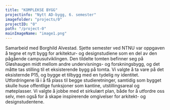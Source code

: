 ```yaml
---
title: "KOMPLEKSE BYGG"
projectinfo: "Nytt AD-bygg, 6. semester"
imagefolder: "projects/0"
projectID: "0"
path: "/project-0"
mainImageName: "image1.png"
---
```


Samarbeid med Borghild Alvestad. Sjette semester ved NTNU var oppgaven å tegne et nytt bygg for arkitektur- og designstudiene som en del av den pågående campusutviklingen. Den tildelte tomten befinner seg på Gløshaugen midt mellom andre undervisnings- og forskningsbygg, og det måtte tas stilling til et eksisterende bygg på tomta. Vi valgte å ta vare på det eksisternde P15, og bygge et tilbygg med en tydelig ny identitet. Utfordringene lå i å få plass til begge studieretninger, samtidig som bygget skulle huse offentlige funksjoner som kantine, utstillingsareal og møteplasser. Vi valgte å jobbe med et sirkulært plan, både for å utfordre oss selv, men også for å skape inspirerende omgivelser for arkitekt- og designstudentene.
